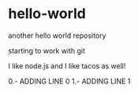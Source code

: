 # hello-world
another hello world repository

starting to work with git


I like node.js and  I like tacos as well! 

0.- ADDING LINE 0
1.- ADDING LINE 1